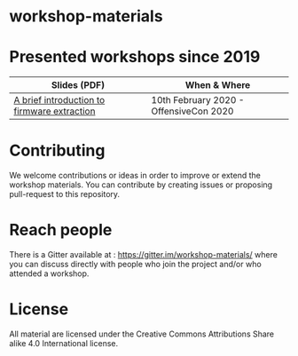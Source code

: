 # workshop-materials

# Presented workshops since 2019

| Slides (PDF) | When & Where |
| ------------ | -----------  |
| [A brief introduction to firmware extraction](./blob/master/introduction_firmware_extraction_01.pdf) | 10th February 2020 - OffensiveCon 2020|

# Contributing

We welcome contributions or ideas in order to improve or extend the workshop materials. You can contribute by creating issues or proposing pull-request to this repository.

# Reach people

There is a Gitter available at : https://gitter.im/workshop-materials/ where you can discuss directly with people who join the project and/or who attended a workshop. 

# License

All material are licensed under the Creative Commons Attributions Share alike 4.0 International license.

